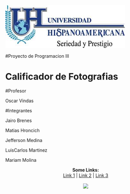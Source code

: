 ![](./UH.jpg)

#Proyecto de Programacion III
# Calificador de Fotografias

#Profesor

Oscar Vindas

#Integrantes 

Jairo Brenes

Matias Hroncich 

Jefferson Medina 

LuisCarlos Martinez

Mariam Molina

<p align="center">
  <b>Some Links:</b><br>
  <a href="#">Link 1</a> |
  <a href="#">Link 2</a> |
  <a href="#">Link 3</a>
  <br><br>
  <img src="http://s.4cdn.org/image/title/105.gif">
</p>

